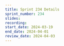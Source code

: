 ```yaml
---
title: Sprint 234 Details
sprint_number: 234
slides:
recording:
start_date: 2024-03-19
end_date: 2024-04-01
review_date: 2024-04-03
---
```

